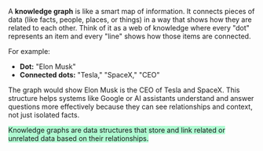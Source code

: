 A **knowledge graph** is like a smart map of information. It connects pieces of data (like facts, people, places, or things) in a way that shows how they are related to each other. Think of it as a web of knowledge where every "dot" represents an item and every "line" shows how those items are connected.

For example:

- **Dot:** "Elon Musk"
- **Connected dots:** "Tesla," "SpaceX," "CEO"

The graph would show Elon Musk is the CEO of Tesla and SpaceX. This structure helps systems like Google or AI assistants understand and answer questions more effectively because they can see relationships and context, not just isolated facts.

<span style="background:#affad1">Knowledge graphs are data structures that store and link related or unrelated data based on their relationships.</span>